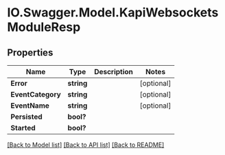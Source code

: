 # IO.Swagger.Model.KapiWebsocketsModuleResp
## Properties

Name | Type | Description | Notes
------------ | ------------- | ------------- | -------------
**Error** | **string** |  | [optional] 
**EventCategory** | **string** |  | [optional] 
**EventName** | **string** |  | [optional] 
**Persisted** | **bool?** |  | 
**Started** | **bool?** |  | 

[[Back to Model list]](../README.md#documentation-for-models) [[Back to API list]](../README.md#documentation-for-api-endpoints) [[Back to README]](../README.md)

